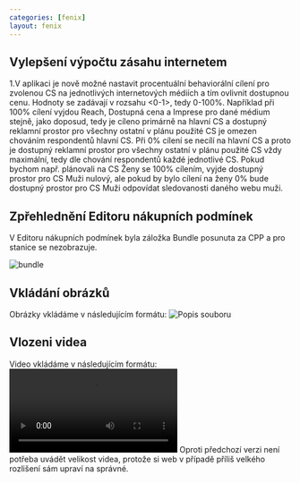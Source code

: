 ```yaml
---
categories: [fenix]
layout: fenix
---
```

## Vylepšení výpočtu zásahu internetem
1.V aplikaci je nově možné nastavit procentuální behaviorální cílení pro zvolenou CS na jednotlivých internetových médiích a tím ovlivnit dostupnou cenu. 
Hodnoty se zadávají v rozsahu <0-1>, tedy 0-100%. Například při 100% cílení vyjdou Reach, Dostupná cena a Imprese pro dané médium stejně, jako doposud, tedy je cíleno primárně na hlavní CS a dostupný reklamní prostor pro všechny ostatní v plánu použité CS je omezen chováním respondentů hlavní CS. 
Při 0% cílení se necílí na hlavní CS a proto je dostupný reklamní prostor pro všechny ostatní v plánu použité CS vždy maximální, tedy dle chování respondentů každé jednotlivé CS. 
Pokud bychom např. plánovali na CS Ženy se 100% cílením, vyjde dostupný prostor pro CS Muži nulový, ale pokud by bylo cílení na ženy 0% bude dostupný prostor pro CS Muži odpovídat sledovanosti daného webu muži.

## Zpřehlednění Editoru nákupních podmínek
V Editoru nákupních podmínek byla záložka Bundle posunuta za CPP a pro stanice se nezobrazuje.

![bundle]({{site.url}}/data/Bundle.png "Zalozka bundle presunuta")

## Vkládání obrázků
Obrázky vkládáme v následujícím formátu:
![Popis souboru]({{site.url}}/data/nazevsouboru.jpg "Popis souboru")

## Vlozeni videa 
Video vkládáme v následujícím formátu: 
<video src="{{site.url}}/data/nazev_souboru.mp4" type="video/mp4" controls></video>
Oproti předchozí verzi není potřeba uvádět velikost videa, protože si web v případě příliš velkého rozlišení sám upraví na správné.
